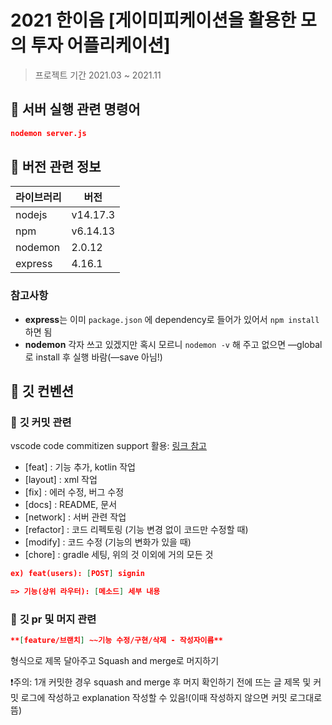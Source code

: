 # **2021 한이음 [게이미피케이션을 활용한 모의 투자 어플리케이션]**

> 프로젝트 기간 2021.03 ~ 2021.11

## 🤗 **서버 실행 관련 명령어**

```json
nodemon server.js
```

## 🙏 **버전 관련 정보**

| 라이브러리 | 버전     |
| ---------- | -------- |
| nodejs     | v14.17.3 |
| npm        | v6.14.13 |
| nodemon    | 2.0.12   |
| express    | 4.16.1   |

### 참고사항

-   **express**는 이미 `package.json` 에 dependency로 들어가 있어서 `npm install` 하면 됨
-   **nodemon** 각자 쓰고 있겠지만 혹시 모르니 `nodemon -v` 해 주고 없으면 —global로 install 후 실행 바람(—save 아님!)

## 👥 **깃 컨벤션**

### 💫 **깃 커밋 관련**

vscode code commitizen support 활용: [링크 참고](https://marketplace.visualstudio.com/items?itemName=KnisterPeter.vscode-commitizen&ssr=false#overview)

-   [feat] : 기능 추가, kotlin 작업
-   [layout] : xml 작업
-   [fix] : 에러 수정, 버그 수정
-   [docs] : README, 문서
-   [network] : 서버 관련 작업
-   [refactor] : 코드 리펙토링 (기능 변경 없이 코드만 수정할 때)
-   [modify] : 코드 수정 (기능의 변화가 있을 때)
-   [chore] : gradle 세팅, 위의 것 이외에 거의 모든 것

```json
ex) feat(users): [POST] signin

=> 기능(상위 라우터): [메소드] 세부 내용
```

### 🥪 **깃 pr 및 머지 관련**

```json
**[feature/브랜치] ~~기능 수정/구현/삭제 - 작성자이름**
```

형식으로 제목 달아주고 Squash and merge로 머지하기

❗주의: 1개 커밋한 경우 squash and merge 후 머지 확인하기 전에 뜨는 글 제목 및 커밋 로그에 작성하고 explanation 작성할 수 있음!(이때 작성하지 않으면 커밋 로그대로 뜸)
